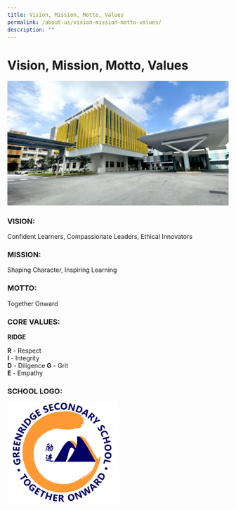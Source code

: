 ```yaml
---
title: Vision, Mission, Motto, Values
permalink: /about-us/vision-mission-motto-values/
description: ""
---
```

# **Vision, Mission, Motto, Values**

![](/images/Greenridge%20Secondary%20School%20Name%20%20Logo.jpg)


### VISION:

Confident Learners, Compassionate Leaders, Ethical Innovators

### MISSION:

Shaping Character, Inspiring Learning

### MOTTO:

Together Onward

### CORE VALUES:

**RIDGE**

**R** \- Respect  
**I** \- Integrity  
**D** \- Diligence
**G** \- Grit  
**E** \- Empathy

  

### SCHOOL LOGO:


<img src="/images/School%20Logo.png" 
     style="width:50%">